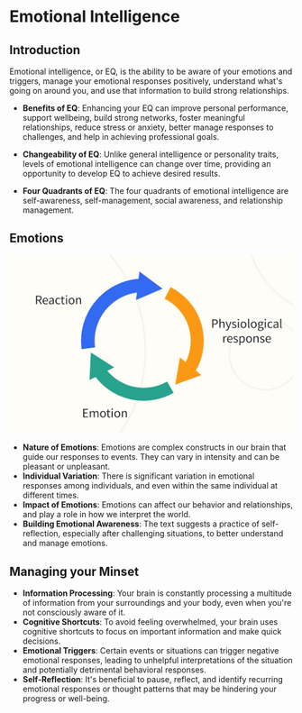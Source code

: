 # Emotional Intelligence

## Introduction

Emotional intelligence, or EQ, is the ability to be aware of your emotions and triggers, manage your emotional responses positively, understand what's going on around you, and use that information to build strong relationships.

- **Benefits of EQ**: Enhancing your EQ can improve personal performance, support wellbeing, build strong networks, foster meaningful relationships, reduce stress or anxiety, better manage responses to challenges, and help in achieving professional goals.

- **Changeability of EQ**: Unlike general intelligence or personality traits, levels of emotional intelligence can change over time, providing an opportunity to develop EQ to achieve desired results.

- **Four Quadrants of EQ**: The four quadrants of emotional intelligence are self-awareness, self-management, social awareness, and relationship management.

## Emotions

![](../../images/emotions_cycle.png)

- **Nature of Emotions**: Emotions are complex constructs in our brain that guide our responses to events. They can vary in intensity and can be pleasant or unpleasant.
- **Individual Variation**: There is significant variation in emotional responses among individuals, and even within the same individual at different times.
- **Impact of Emotions**: Emotions can affect our behavior and relationships, and play a role in how we interpret the world.
- **Building Emotional Awareness**: The text suggests a practice of self-reflection, especially after challenging situations, to better understand and manage emotions.

## Managing your Minset

- **Information Processing**: Your brain is constantly processing a multitude of information from your surroundings and your body, even when you're not consciously aware of it.
- **Cognitive Shortcuts**: To avoid feeling overwhelmed, your brain uses cognitive shortcuts to focus on important information and make quick decisions.
- **Emotional Triggers**: Certain events or situations can trigger negative emotional responses, leading to unhelpful interpretations of the situation and potentially detrimental behavioral responses.
- **Self-Reflection**: It's beneficial to pause, reflect, and identify recurring emotional responses or thought patterns that may be hindering your progress or well-being.